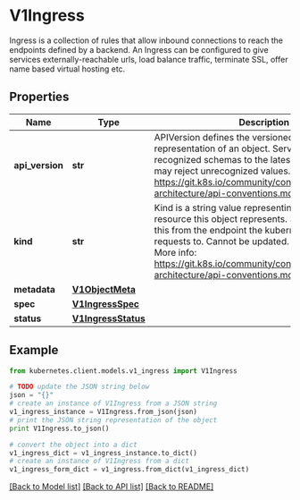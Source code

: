 # V1Ingress

Ingress is a collection of rules that allow inbound connections to reach the endpoints defined by a backend. An Ingress can be configured to give services externally-reachable urls, load balance traffic, terminate SSL, offer name based virtual hosting etc.

## Properties

Name | Type | Description | Notes
------------ | ------------- | ------------- | -------------
**api_version** | **str** | APIVersion defines the versioned schema of this representation of an object. Servers should convert recognized schemas to the latest internal value, and may reject unrecognized values. More info: https://git.k8s.io/community/contributors/devel/sig-architecture/api-conventions.md#resources | [optional] 
**kind** | **str** | Kind is a string value representing the REST resource this object represents. Servers may infer this from the endpoint the kubernetes.client submits requests to. Cannot be updated. In CamelCase. More info: https://git.k8s.io/community/contributors/devel/sig-architecture/api-conventions.md#types-kinds | [optional] 
**metadata** | [**V1ObjectMeta**](V1ObjectMeta.md) |  | [optional] 
**spec** | [**V1IngressSpec**](V1IngressSpec.md) |  | [optional] 
**status** | [**V1IngressStatus**](V1IngressStatus.md) |  | [optional] 

## Example

```python
from kubernetes.client.models.v1_ingress import V1Ingress

# TODO update the JSON string below
json = "{}"
# create an instance of V1Ingress from a JSON string
v1_ingress_instance = V1Ingress.from_json(json)
# print the JSON string representation of the object
print V1Ingress.to_json()

# convert the object into a dict
v1_ingress_dict = v1_ingress_instance.to_dict()
# create an instance of V1Ingress from a dict
v1_ingress_form_dict = v1_ingress.from_dict(v1_ingress_dict)
```
[[Back to Model list]](../README.md#documentation-for-models) [[Back to API list]](../README.md#documentation-for-api-endpoints) [[Back to README]](../README.md)


